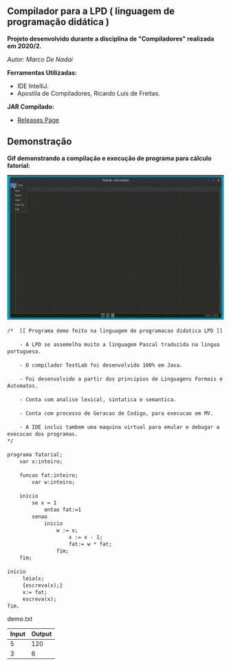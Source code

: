 ## Compilador para a LPD ( linguagem de programação didática )

**Projeto desenvolvido durante a disciplina de "Compiladores" realizada em 2020/2.**

*Autor: Marco De Nadai*

**Ferramentas Utilizadas:**

- IDE IntelliJ.
- Apostila de Compiladores, Ricardo Luís de Freitas.





**JAR Compilado:**

- [Releases Page](https://github.com/marcoadenadai/compilador/releases)

## Demonstração
**Gif demonstrando a compilação e execução de programa para cálculo fatorial:**

![Demo obs: quality loss on conversion](demo.gif)

```
/*	[[ Programa demo feito na linguagem de programacao didatica LPD ]]

	- A LPD se assemelha muito a linguagem Pascal traduzida na lingua portuguesa.

	- O compilador TestLab foi desenvolvido 100% em Java.

	- Foi desenvolvido a partir dos principios de Linguagens Formais e Automatos.

	- Conta com analise lexical, sintatica e semantica.

	- Conta com processo de Geracao de Codigo, para execucao em MV.

	- A IDE inclui tambem uma maquina virtual para emular e debugar a execucao dos programas.    
*/

programa fatorial;
	var x:inteiro;
	
	funcao fat:inteiro;
		var w:inteiro;
		
	inicio
		se x = 1
	  		entao fat:=1 
	  	senao 
			inicio
	       		w := x;
	        		x := x - 1;
	        		fat:= w * fat;
	    		fim;
	fim;

inicio
	 leia(x;
	 {escreva(x);}
	 x:= fat;
	 escreva(x);
fim. 
``` 
demo.txt


|Input|Output|
|-|-|
|5|120|
|3|6|

#
